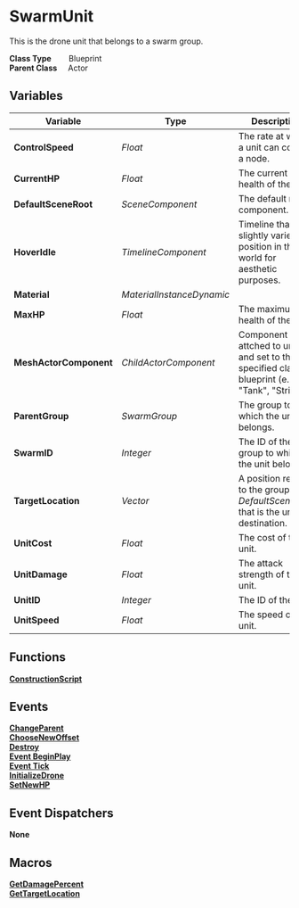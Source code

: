 # SwarmUnit
This is the drone unit that belongs to a swarm group.  

**Class Type**&nbsp; &nbsp; &nbsp; &nbsp; Blueprint  
**Parent Class** &nbsp; &nbsp; Actor  

## Variables
|Variable               |Type                       |Description                                                                                    |
|-----------------------|---------------------------|-----------------------------------------------------------------------------------------------|
|**ControlSpeed**       |*Float*                    |The rate at which a unit can control a node.                                                   |
|**CurrentHP**          |*Float*                    |The current health of the unit.                                                                |
|**DefaultSceneRoot**   |*SceneComponent*           |The default root component.                                                                    |
|**HoverIdle**          |*TimelineComponent*        |Timeline that slightly varies unit position in the world for aesthetic purposes.               |
|**Material**           |*MaterialInstanceDynamic*  |                                                                                               |
|**MaxHP**              |*Float*                    |The maximum health of the unit.                                                                |
|**MeshActorComponent** |*ChildActorComponent*      |Component attched to unit and set to the specified class blueprint (e.g. "Tank", "Striker").   |
|**ParentGroup**        |*SwarmGroup*               |The group to which the unit belongs.                                                           |
|**SwarmID**            |*Integer*                  |The ID of the group to which the unit belongs.                                                 |
|**TargetLocation**     |*Vector*                   |A position relative to the group's *DefaultSceneRoot* that is the unit's destination.          |
|**UnitCost**           |*Float*                    |The cost of the unit.                                                                          |
|**UnitDamage**         |*Float*                    |The attack strength of the unit.                                                               |
|**UnitID**             |*Integer*                  |The ID of the unit.                                                                            |
|**UnitSpeed**          |*Float*                    |The speed of the unit.                                                                         |

## Functions
[**ConstructionScript**](../../Methods/ClientMethods/ConstructionScript_SwarmUnit.md)  

## Events
[**ChangeParent**](../../Events/ChangeParent.md)  
[**ChooseNewOffset**](../../Events/ChooseNewOffset.md)  
[**Destroy**](../../Events/Destroy.md)  
[**Event BeginPlay**](../../Events/BeginPlay_SwarmUnit.md)  
[**Event Tick**](../../Events/Tick_SwarmUnit.md)  
[**InitializeDrone**](../../Events/InitializeDrone.md)  
[**SetNewHP**](../../Events/SetNewHP.md)  

## Event Dispatchers
**None**

## Macros
[**GetDamagePercent**](../../Macros/GetDamagePercent.md)  
[**GetTargetLocation**](../../Macros/GetTargetLocation.md)  